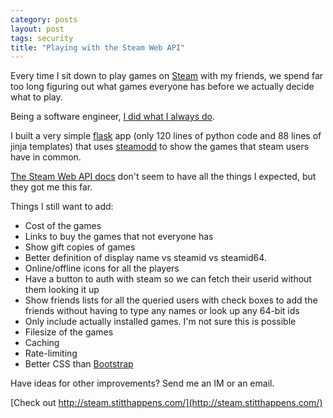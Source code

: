 ```yaml
---
category: posts
layout: post
tags: security
title: "Playing with the Steam Web API"
---
```


Every time I sit down to play games on [Steam](http://store.steampowered.com/) with my friends, we spend far too long figuring out what games everyone has before we actually decide what to play.

Being a software engineer, [I did what I always do](http://steam.stitthappens.com/).

I built a very simple [flask]() app (only 120 lines of python code and 88 lines of jinja templates) that uses [steamodd](https://github.com/Lagg/steamodd) to show the games that steam users have in common.

[The Steam Web API docs](https://developer.valvesoftware.com/wiki/Steam_Web_API) don't seem to have all the things I expected, but they got me this far.

Things I still want to add:

* Cost of the games
* Links to buy the games that not everyone has
* Show gift copies of games
* Better definition of display name vs steamid vs steamid64.
* Online/offline icons for all the players
* Have a button to auth with steam so we can fetch their userid without them looking it up
* Show friends lists for all the queried users with check boxes to add the friends without having to type any names or look up any 64-bit ids
* Only include actually installed games. I'm not sure this is possible
* Filesize of the games
* Caching
* Rate-limiting
* Better CSS than [Bootstrap](http://getbootstrap.com)

Have ideas for other improvements? Send me an IM or an email.

[Check out http://steam.stitthappens.com/](http://steam.stitthappens.com/)
